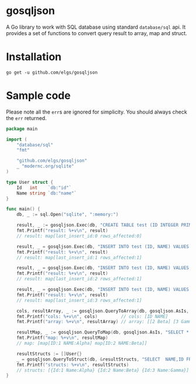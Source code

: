 # gosqljson

A Go library to work with SQL database using standard `database/sql` api. It provides a set of functions to convert query result to array, map and struct.

# Installation

`go get -u github.com/elgs/gosqljson`

# Sample code

Please note all the `err`s are ignored for simplicity. You should always check the `err` returned.

```go
package main

import (
	"database/sql"
	"fmt"

	"github.com/elgs/gosqljson"
	_ "modernc.org/sqlite"
)

type User struct {
	Id   int    `db:"id"`
	Name string `db:"name"`
}

func main() {
	db, _ := sql.Open("sqlite", ":memory:")

	result, _ := gosqljson.Exec(db, "CREATE TABLE test (ID INTEGER PRIMARY KEY, NAME TEXT)")
	fmt.Printf("result: %+v\n", result)
	// result: map[last_insert_id:0 rows_affected:0]

	result, _ = gosqljson.Exec(db, "INSERT INTO test (ID, NAME) VALUES (?, ?)", 1, "Alpha")
	fmt.Printf("result: %+v\n", result)
	// result: map[last_insert_id:1 rows_affected:1]

	result, _ = gosqljson.Exec(db, "INSERT INTO test (ID, NAME) VALUES (?, ?)", 2, "Beta")
	fmt.Printf("result: %+v\n", result)
	// result: map[last_insert_id:2 rows_affected:1]

	result, _ = gosqljson.Exec(db, "INSERT INTO test (ID, NAME) VALUES (?, ?)", 3, "Gamma")
	fmt.Printf("result: %+v\n", result)
	// result: map[last_insert_id:3 rows_affected:1]

	cols, resultArray, _ := gosqljson.QueryToArray(db, gosqljson.AsIs, "SELECT * FROM test WHERE ID > ?", 1)
	fmt.Printf("cols: %+v\n", cols)         // cols: [ID NAME]
	fmt.Printf("array: %+v\n", resultArray) // array: [[2 Beta] [3 Gamma]]

	resultMap, _ := gosqljson.QueryToMap(db, gosqljson.AsIs, "SELECT * FROM test WHERE ID < ?", 3)
	fmt.Printf("map: %+v\n", resultMap)
	// map: [map[ID:1 NAME:Alpha] map[ID:2 NAME:Beta]]

	resultStructs := []User{}
	_ = gosqljson.QueryToStruct(db, &resultStructs, "SELECT  NAME,ID FROM test WHERE ID > ?", 0)
	fmt.Printf("structs: %+v\n", resultStructs)
	// structs: [{Id:1 Name:Alpha} {Id:2 Name:Beta} {Id:3 Name:Gamma}]
}
```
